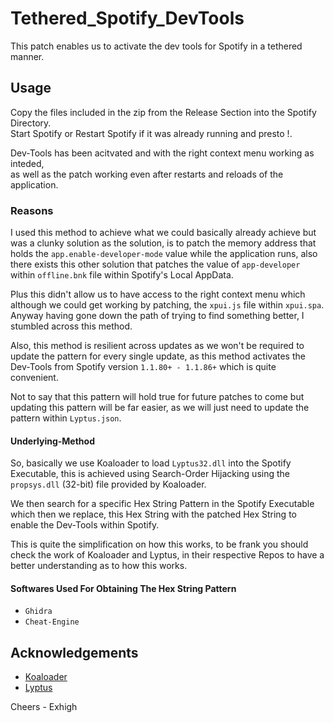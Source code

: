# Tethered_Spotify_DevTools
This patch enables us to activate the dev tools for Spotify in a tethered manner.

## Usage
Copy the files included in the zip from the Release Section into the Spotify Directory.          
Start Spotify or Restart Spotify if it was already running and presto !. 

Dev-Tools has been acitvated and with the right context menu working as inteded,           
as well as the patch working even after restarts and reloads of the application.

### Reasons
I used this method to achieve what we could basically already achieve but was a clunky solution as the solution,
is to patch the memory address that holds the `app.enable-developer-mode` value while the application runs, 
also there exists this other solution that patches the value of `app-developer` within `offline.bnk` file within Spotify's Local AppData.

Plus this didn't allow us to have access to the right context menu which although we could get working by patching,
the `xpui.js` file within `xpui.spa`. Anyway having gone down the path of trying to find something better, I stumbled across this method.

Also, this method is resilient across updates as we won't be required to update the pattern for every single update, 
as this method activates the Dev-Tools from Spotify version `1.1.80+ - 1.1.86+` which is quite convenient.

Not to say that this pattern will hold true for future patches to come but updating this pattern will be far easier,
as we will just need to update the pattern within `Lyptus.json`.

#### Underlying-Method
So, basically we use Koaloader to load `Lyptus32.dll` into the Spotify Executable, 
this is achieved using Search-Order Hijacking using the `propsys.dll` (32-bit) file provided by Koaloader.

We then search for a specific Hex String Pattern in the Spotify Executable which then we replace,
this Hex String with the patched Hex String to enable the Dev-Tools within Spotify.

This is quite the simplification on how this works, to be frank you should check the work of Koaloader and Lyptus,
in their respective Repos to have a better understanding as to how this works.

#### Softwares Used For Obtaining The Hex String Pattern
* `Ghidra`
* `Cheat-Engine`


## Acknowledgements

* [Koaloader](https://github.com/acidicoala/Koaloader)
* [Lyptus](https://github.com/acidicoala/Lyptus)

 Cheers - Exhigh
